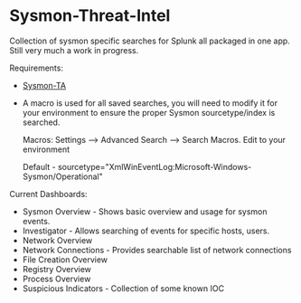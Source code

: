 # Sysmon-Threat-Intel

Collection of sysmon specific searches for Splunk all packaged in one app. Still very much a work in progress.

Requirements:

- [Sysmon-TA](https://splunkbase.splunk.com/app/1914/)

- A macro is used for all saved searches, you will need to modify it for your environment to ensure the proper Sysmon sourcetype/index is searched.

    Macros: Settings --> Advanced Search --> Search Macros. Edit to your environment

    Default - sourcetype="XmlWinEventLog:Microsoft-Windows-Sysmon/Operational"

Current Dashboards:  
- Sysmon Overview - Shows basic overview and usage for sysmon events.  
- Investigator - Allows searching of events for specific hosts, users.  
- Network Overview  
- Network Connections - Provides searchable list of network connections
- File Creation Overview  
- Registry Overview
- Process Overview  
- Suspicious Indicators - Collection of some known IOC  
